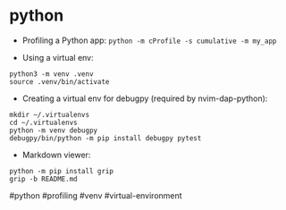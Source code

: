 # python

- Profiling a Python app:
`python -m cProfile -s cumulative -m my_app`

- Using a virtual env:
```
python3 -m venv .venv
source .venv/bin/activate
```

- Creating a virtual env for debugpy (required by nvim-dap-python):
```
mkdir ~/.virtualenvs
cd ~/.virtualenvs
python -m venv debugpy
debugpy/bin/python -m pip install debugpy pytest
```

- Markdown viewer:
```
python -m pip install grip
grip -b README.md
```

#python #profiling #venv #virtual-environment

